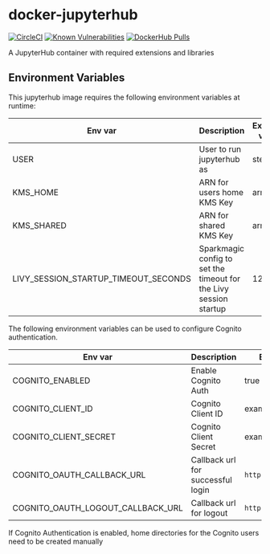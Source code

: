 # docker-jupyterhub

[![CircleCI](https://circleci.com/gh/dwp/docker-jupyterhub.svg?style=svg)](https://circleci.com/gh/dwp/docker-jupyterhub) [![Known Vulnerabilities](https://snyk.io/test/github/dwp/docker-jupyterhub/badge.svg)](https://snyk.io/test/github/dwp/docker-jupyterhub) [![DockerHub Pulls](https://img.shields.io/docker/pulls/dwpdigital/jupyterhub)](https://hub.docker.com/r/dwpdigital/jupyterhub)

A JupyterHub container with required extensions and libraries

## Environment Variables
This jupyterhub image requires the following environment variables at runtime:

| Env var | Description | Example value | Required |
| ------- | ----------- | ------------- | -------- |
| USER    | User to run jupyterhub as | steve | true |
| KMS_HOME    | ARN for users home KMS Key | arn:xxx: | true |
| KMS_SHARED    | ARN for shared KMS Key | arn:xxx: | true |
| LIVY_SESSION_STARTUP_TIMEOUT_SECONDS | Sparkmagic config to set the timeout for the Livy session startup | 120 | false |

The following environment variables can be used to configure Cognito authentication. 

| Env var | Description | Example value |
| ------- | ----------- | ------------- |
| COGNITO_ENABLED    | Enable Cognito Auth | true |
| COGNITO_CLIENT_ID  | Cognito Client ID | exampleid |
| COGNITO_CLIENT_SECRET | Cognito Client Secret | examplesecret |
| COGNITO_OAUTH_CALLBACK_URL | Callback url for successful login | `http://localhost:3000`|
| COGNITO_OAUTH_LOGOUT_CALLBACK_URL | Callback url for logout | `http://example.com`

If Cognito Authentication is enabled, home directories for the Cognito users need to be created manually
